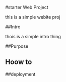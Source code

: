 #starter Web Project

 this is a simple webite proj

##Intro

thois is a simple intro thing

##Purpose

## Hoow to

##deployment